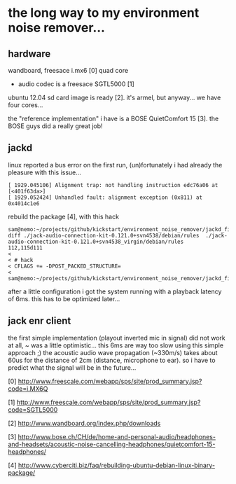 the long way to my environment noise remover...
===============================================

hardware
--------
wandboard, freesace i.mx6 [0] quad core
* audio codec is a freesace SGTL5000 [1]

ubuntu 12.04 sd card image is ready [2]. it's armel, but anyway... we have four cores...

the "reference implementation" i have is a BOSE QuietComfort 15 [3]. the BOSE guys did a really great job! 


jackd
-----
linux reported a bus error on the first run, (un)fortunately i had already the pleasure with this issue...
```
[ 1929.045106] Alignment trap: not handling instruction edc76a06 at [<401f63da>]
[ 1929.052424] Unhandled fault: alignment exception (0x811) at 0x4014c1e6
```
rebuild the package [4], with this hack

```
sam@nemo:~/projects/github/kickstart/environment_noise_remover/jackd_fix$ diff ./jack-audio-connection-kit-0.121.0+svn4538/debian/rules  ./jack-audio-connection-kit-0.121.0+svn4538_virgin/debian/rules
112,115d111
< 
< # hack
< CFLAGS += -DPOST_PACKED_STRUCTURE=
< 
sam@nemo:~/projects/github/kickstart/environment_noise_remover/jackd_fix$
```

after a little configuration i got the system running with a playback latency of 6ms.
this has to be optimized later...


jack enr client
---------------
the first simple implementation (playout inverted mic in signal) did not work at all, ~ was a little optimistic...
this 6ms are way too slow using this simple approach ;) 
the acoustic audio wave propagation (~330m/s) takes about 60us for the distance of 2cm (distance, microphone to ear). 
so i have to predict what the signal will be in the future... 



[0]
http://www.freescale.com/webapp/sps/site/prod_summary.jsp?code=i.MX6Q

[1]
http://www.freescale.com/webapp/sps/site/prod_summary.jsp?code=SGTL5000

[2]
http://www.wandboard.org/index.php/downloads

[3]
http://www.bose.ch/CH/de/home-and-personal-audio/headphones-and-headsets/acoustic-noise-cancelling-headphones/quietcomfort-15-headphones/

[4]
http://www.cyberciti.biz/faq/rebuilding-ubuntu-debian-linux-binary-package/


